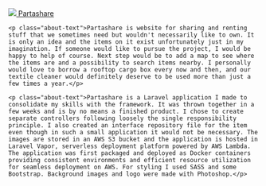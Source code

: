 <a class="navbar-brand navbar-logo" href="{{ url('/') }}">
    <img class="navbar-logo-img" src={{ asset('images/logo.png') }}>
    Partashare
</a>

    <p class="about-text">Partashare is website for sharing and renting stuff that we sometimes need but wouldn't necessarily like to own. It is only an idea and the items on it exist unfortunately just in my imagination. If someone would like to pursue the project, I would be happy to help of course. Next step would be to add a map to see where the items are and a possibility to search items nearby. I personally would love to borrow a rooftop cargo box every now and then, and our textile cleaner would definitely deserve to be used more than just a few times a year.</p>

    <p class="about-text">Partashare is a Laravel application I made to consolidate my skills with the framework. It was thrown together in a few weeks and is by no means a finished product. I chose to create separate controllers following loosely the single responsibility principle. I also created an interface repository file for the item even though in such a small application it would not be necessary. The images are stored in an AWS S3 bucket and the application is hosted in Laravel Vapor, serverless deployment platform powered by AWS Lambda. The application was first packaged and deployed as Docker containers providing consistent environments and efficient resource utilization for seamless deployment on AWS. For styling I used SASS and some Bootstrap. Background images and logo were made with Photoshop.</p>